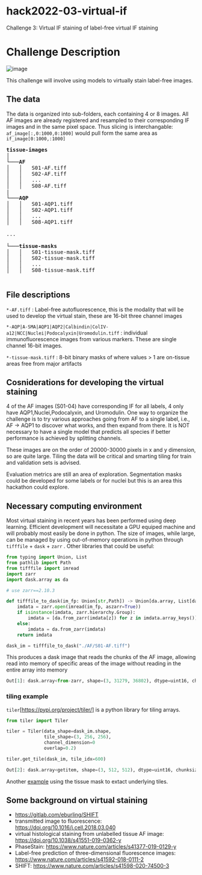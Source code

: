 # hack2022-03-virtual-if
Challenge 3: Virtual IF staining of label-free virtual IF staining

# Challenge Description
![image](https://user-images.githubusercontent.com/17855764/151869995-513d806f-1dce-4f34-a194-925edf310bca.png)

This challenge will involve using models to virtually stain label-free images.

## The data
The data is organized into sub-folders, each containing 4 or 8 images. All AF images are already registered and resampled to their corresponding IF images and in the same pixel space. Thus slicing is interchangable: `af_image[:,0:1000,0:1000]` would pull form the same area as `if_image[0:1000,:1000]` 


<pre>
<b>tissue-images</b>  
│
└───<b>AF</b>
│   │   S01-AF.tiff
│   │   S02-AF.tiff
│   │   ...
│   │   S08-AF.tiff
|
└───<b>AQP</b>
│   │   S01-AQP1.tiff
│   │   S02-AQP1.tiff
│   │   ...
│   │   S08-AQP1.tiff

...

└───<b>tissue-masks</b>
│   │   S01-tissue-mask.tiff
│   │   S02-tissue-mask.tiff
│   │   ...
│   │   S08-tissue-mask.tiff

</pre>

## File descriptions
`*-AF.tiff` : Label-free autofluorescence, this is the modality that will be used to develop the virtual stain, these are 16-bit three channel images

`*-AQP|A-SMA|AQP1|AQP2|Calbindin|ColIV-a12|NCC|Nuclei|Podocalyxin|Uromodulin.tiff` : individual immunofluorescence images from various markers. These are single channel 16-bit images.

`*-tissue-mask.tiff` : 8-bit binary masks of where values > 1 are on-tissue areas free from major artifacts

## Cosniderations for developing the virtual staining
4 of the AF images (S01-04) have corresponding IF for all labels, 4 only have AQP1,Nuclei,Podocalyxin, and Uromodulin. One way to organize the challenge is to try various approaches going from AF to a single label, i.e., AF -> AQP1 to discover what works, and then expand from there. It is NOT necessary to have a single model that predicts all species if better performance is achieved by splitting channels.

These images are on the order of 20000-30000 pixels in x and y dimension, so are quite large. Tiling the data will be critical and smarting tiling for train and validation sets is advised.

Evaluation metrics are still an area of exploration. Segmentation masks could be developed for some labels or for nuclei but this is an area this hackathon could explore.

## Necessary computing environment

Most virtual staining in recent years has been performed using deep learning. Efficient development will necessitate a GPU equiped machine and will probably most easily be done in python. The size of images, while large, can be managed by using out-of-memory operations in python through `tifffile` + `dask` + `zarr` . Other libraries that could be useful:  

```python
from typing import Union, List
from pathlib import Path
from tifffile import imread
import zarr
import dask.array as da

# use zarr==2.10.3

def tifffile_to_dask(im_fp: Union[str,Path]) -> Union[da.array, List[da.Array]]:
    imdata = zarr.open(imread(im_fp, aszarr=True))
    if isinstance(imdata, zarr.hierarchy.Group):
        imdata = [da.from_zarr(imdata[z]) for z in imdata.array_keys()]
    else:
        imdata = da.from_zarr(imdata)
    return imdata

dask_im = tifffile_to_dask("./AF/S01-AF.tiff")

```

This produces a dask image that reads the chunks of the AF image, allowing read into memory of specific areas of the image without reading in the entire array into memory
```python
Out[1]: dask.array<from-zarr, shape=(3, 31279, 36802), dtype=uint16, chunksize=(1, 512, 512), chunktype=numpy.ndarray>
```

### tiling example
`tiler`[https://pypi.org/project/tiler/] is a python library for tiling arrays.
```python
from tiler import Tiler

tiler = Tiler(data_shape=dask_im.shape,
              tile_shape=(3, 256, 256),
              channel_dimension=0
              overlap=0.2)

tiler.get_tile(dask_im, tile_idx=600)

```
```python
Out[2]: dask.array<getitem, shape=(3, 512, 512), dtype=uint16, chunksize=(1, 509, 482), chunktype=numpy.ndarray>
```

Another [example](finding_tissue_mask_tiles.py) using the tissue mask to extact underlying tiles. 

## Some background on virtual staining

* https://gitlab.com/eburling/SHIFT
* transmitted image to fluorescence: https://doi.org/10.1016/j.cell.2018.03.040
* virtual histological staining from unlabelled tissue AF image: https://doi.org/10.1038/s41551-019-0362-y
* PhaseStain: https://www.nature.com/articles/s41377-019-0129-y
* Label-free prediction of three-dimensional fluorescence images: https://www.nature.com/articles/s41592-018-0111-2
* SHIFT: https://www.nature.com/articles/s41598-020-74500-3



